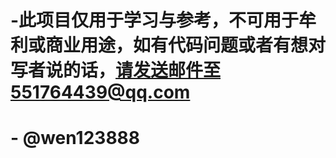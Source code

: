 # -此项目仅用于学习与参考，不可用于牟利或商业用途，如有代码问题或者有想对写者说的话，请发送邮件至551764439@qq.com
# -                                                                                                        @wen123888
